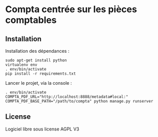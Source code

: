# Compta centrée sur les pièces comptables

## Installation

Installation des dépendances :
```
sudo apt-get install python
virtualenv env
. env/bin/activate
pip install -r requirements.txt
```

Lancer le projet, via la console :

```
. env/bin/activate
COMPTA_PDF_URL="http://localhost:8888/metadata#local:" COMPTA_PDF_BASE_PATH="/path/to/compta" python manage.py runserver
```

## License

Logiciel libre sous license AGPL V3
